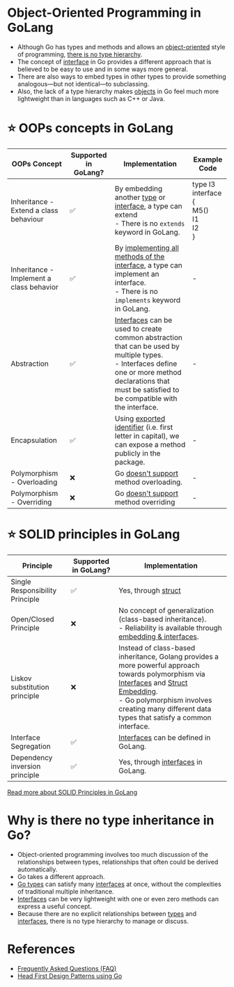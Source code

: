 # Object-Oriented Programming in GoLang
- Although Go has types and methods and allows an [object-oriented](https://github.com/Anshul619/System-Designs/blob/main/src/4_ObjectOrientedDesign/OOP.md) style of programming, [there is no type hierarchy](https://staff.fnwi.uva.nl/a.j.p.heck/Courses/JAVAcourse/ch3/s1.html). 
- The concept of [interface](https://medium.com/@ubale.vikas9/interface-in-oops-6eae3731c242) in Go provides a different approach that is believed to be easy to use and in some ways more general. 
- There are also ways to embed types in other types to provide something analogous—but not identical—to subclassing.
- Also, the lack of a type hierarchy makes [objects](https://www.techtarget.com/searchapparchitecture/definition/object-oriented-programming-OOP) in Go feel much more lightweight than in languages such as C++ or Java.

# :star: OOPs concepts in GoLang

| OOPs Concept                             | Supported in GoLang? | Implementation                                                                                                                                                                                                                                                                                          | Example Code                                         |
|------------------------------------------|----------------------|---------------------------------------------------------------------------------------------------------------------------------------------------------------------------------------------------------------------------------------------------------------------------------------------------------|------------------------------------------------------|
| Inheritance - Extend a class behaviour   | :white_check_mark:   | By embedding another [type](TypesGo.md) or [interface](Interfaces.md), a type can extend<br/>- There is no `extends` keyword in GoLang.                                                                                                                                                                 | type I3 interface {<br/>M5()<br/>I1<br/>I2<br/>} |
| Inheritance - Implement a class behavior | :white_check_mark:   | By [implementing all methods of the interface](https://go.dev/doc/faq#implements_interface), a type can implement an interface.<br/>- There is no `implements` keyword in GoLang.                                                                                                                       | -                                                    |
| Abstraction                              | :white_check_mark:   | [Interfaces](https://www.golangprograms.com/example-of-abstraction-using-interfaces-in-golang.html) can be used to create common abstraction that can be used by multiple types. <br/>- Interfaces define one or more method declarations that must be satisfied to be compatible with the interface.   | -                                                    |
| Encapsulation                            | :white_check_mark:   | Using [exported identifier](https://www.geeksforgeeks.org/encapsulation-in-golang/) (i.e. first letter in capital), we can expose a method publicly in the package.                                                                                                                                     | -                                                    |
| Polymorphism - Overloading               | :x:                  | Go [doesn't support](https://go.dev/doc/faq#overloading) method overloading.                                                                                                                                                                                                                            | -                                                    |
| Polymorphism - Overriding                | :x:                  | Go [doesn't support](https://stackoverflow.com/questions/38123911/golang-method-override) method overriding                                                                                                                                                                                             | -                                                    |

# :star: SOLID principles in GoLang

| Principle                                                   | Supported in GoLang?   | Implementation                                                                                                                                                                                                                                                     |
|-------------------------------------------------------------|------------------------|--------------------------------------------------------------------------------------------------------------------------------------------------------------------------------------------------------------------------------------------------------------------------|
| Single Responsibility Principle                             | :white_check_mark:     | Yes, through [struct](Structs.md)                                                                                                                                                                                                                                        |
| Open/Closed Principle                                       | :x:                    | No concept of generalization (class-based inheritance). <br/>- Reliability is available through [embedding & interfaces](Interfaces.md).                                                                                                                                 |
| Liskov substitution principle                               | :x:                    | Instead of class-based inheritance, Golang provides a more powerful approach towards polymorphism via [Interfaces](Interfaces.md) and [Struct Embedding](Structs.md). <br/>- Go polymorphism involves creating many different data types that satisfy a common interface. |
| Interface Segregation                                       | :white_check_mark:     | [Interfaces](Interfaces.md) can be defined in GoLang.                                                                                                                                                                                                                    |
| Dependency inversion principle                              | :white_check_mark:     | Yes, through [interfaces](Interfaces.md) in GoLang.                                                                                                                                                                                                                      |

[Read more about SOLID Principles in GoLang](SOLIDPrinciplesInGo.md)

# Why is there no type inheritance in Go?
- Object-oriented programming involves too much discussion of the relationships between types, relationships that often could be derived automatically.
- Go takes a different approach.
- [Go types](TypesGo.md) can satisfy many [interfaces](Interfaces.md) at once, without the complexities of traditional multiple inheritance.
- [Interfaces](Interfaces.md) can be very lightweight with one or even zero methods can express a useful concept.
- Because there are no explicit relationships between [types](TypesGo.md) and [interfaces](Interfaces.md), there is no type hierarchy to manage or discuss.

# References
- [Frequently Asked Questions (FAQ)](https://go.dev/doc/faq)
- [Head First Design Patterns using Go](https://faun.pub/head-first-design-patterns-using-go-1-welcome-to-design-patterns-the-strategy-pattern-6cbd940e113a)
